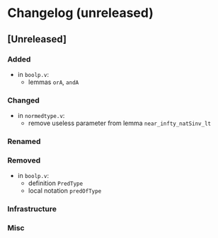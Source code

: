 # Changelog (unreleased)

## [Unreleased]

### Added

- in `boolp.v`:
  + lemmas `orA`, `andA`

### Changed

- in `normedtype.v`:
  + remove useless parameter from lemma `near_infty_natSinv_lt`

### Renamed

### Removed

- in `boolp.v`:
  + definition `PredType`
  + local notation `predOfType`

### Infrastructure

### Misc

